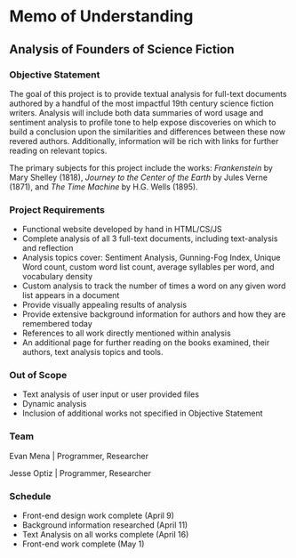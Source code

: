 # Memo of Understanding

## Analysis of Founders of Science Fiction

### Objective Statement
The goal of this project is to provide textual analysis for full-text documents authored by a handful of the most impactful 19th century science fiction writers. Analysis will include both data summaries of word usage and sentiment analysis to profile tone to help expose discoveries on which to build a conclusion upon the similarities and differences between these now revered authors. Additionally, information will be rich with links for further reading on relevant topics.

The primary subjects for this project include the works: *Frankenstein* by Mary Shelley (1818), *Journey to the Center of the Earth* by Jules Verne (1871), and *The Time Machine* by H.G. Wells (1895).

### Project Requirements
- Functional website developed by hand in HTML/CS/JS
- Complete analysis of all 3 full-text documents, including text-analysis and reflection
- Analysis topics cover: Sentiment Analysis, Gunning-Fog Index, Unique Word count, custom word list count, average syllables per word, and vocabulary density
- Custom analysis to track the number of times a word on any given word list appears in a document
- Provide visually appealing results of analysis
- Provide extensive background information for authors and how they are remembered today
- References to all work directly mentioned within analysis
- An additional page for further reading on the books examined, their authors, text analysis topics and tools.

### Out of Scope
- Text analysis of user input or user provided files
- Dynamic analysis
- Inclusion of additional works not specified in Objective Statement

### Team
Evan Mena | Programmer, Researcher

Jesse Optiz | Programmer, Researcher


### Schedule
- Front-end design work complete (April 9)
- Background information researched (April 11)
- Text Analysis on all works complete (April 16)
- Front-end work complete (May 1)
